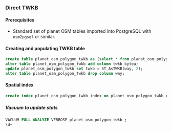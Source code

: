 ### Direct TWKB 
#### Prerequisites

* Standard set of planet OSM tables imported into PostgreSQL with `osm2pgsql` or similar.

#### Creating and populating TWKB table

```sql
create table planet_osm_polygon_twkb as (select * from planet_osm_polygon);
alter table planet_osm_polygon_twkb add column twkb bytea;
update planet_osm_polygon_twkb set twkb = ST_AsTWKB(way, 2);
alter table planet_osm_polygon_twkb drop column way;
```
#### Spatial index

```sql
create index planet_osm_polygon_twkb_index on planet_osm_polygon_twkb using GIST(ST_GeomFromTWKB(twkb));
```

##### Vacuum to update stats

```sql
VACUUM FULL ANALYZE VERBOSE planet_osm_polygon_twkb ;
\d+
```

